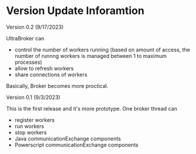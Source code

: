 # Version Update Inforamtion

Version 0.2 (9/17/2023)

UltraBroker can
- control the number of workers running (based on amount of access, the number of runnng workers is managed between 1 to maximum processes)
- allow to refresh workers
- share connections of workers

Basically, Broker becomes more proctical.

Version 0.1 (9/3/2023)

This is the first release and it's more prototype. One broker thread can 
- register workers
- run workers
- stop workers
- Java communicationExchange components
- Powerscript communicationExchange components
  
